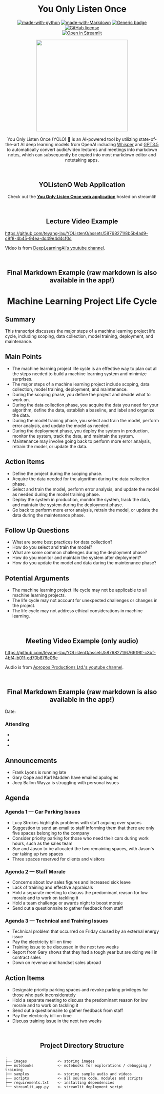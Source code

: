 # <div align="center">You Only Listen Once</div>

<div align="center">

[![made-with-python](https://img.shields.io/badge/Made%20with-Python-blue.svg)](https://www.python.org/)
[![made-with-Markdown](https://img.shields.io/badge/Made%20with-Markdown-1f425f.svg)](http://commonmark.org)
[![Generic badge](https://img.shields.io/badge/STATUS-INPROGRESS-<COLOR>.svg)](https://shields.io/)
[![GitHub license](https://img.shields.io/github/license/teyang-lau/HDB_Resale_Prices.svg)](https://github.com/teyang-lau/YOListenO/blob/main/LICENSE)
<br>
[![Open in Streamlit](https://static.streamlit.io/badges/streamlit_badge_black_white.svg)](https://you-only-listen-once.streamlit.app/)

</div>

<p align="center">
  <img src="./images/notebook_logo_transparent.png" width="300">
  <br><br>
  You Only Listen Once (YOLO) 🧠 is an AI-powered tool by utilizing state-of-the-art AI deep learning models from OpenAI including <a href="https://github.com/openai/whisper/">Whisper</a> and <a href="https://platform.openai.com/docs/guides/chat">GPT3.5</a> to automatically convert audio/video lectures and meetings into markdown notes, which can subsequently be copied into most markdown editor and notetaking apps.
</p>

<br>


## <div align="center">YOListenO Web Application</div>
  
<div align="center">
  <p>
    Check out the <b><a href="https://you-only-listen-once.streamlit.app/">You Only Listen Once web application</a></b> hosted on streamlit!
  </p>
</div>

<br>

## <div align="center">Lecture Video Example</div>

https://github.com/teyang-lau/YOListenO/assets/58768271/8b5b4ad9-c9f8-4b45-94ea-dc49e4d4cf0c

Video is from <a href="https://www.youtube.com/watch?v=e69ZWbbsGng">DeepLearningAI's youtube channel</a>.


<br>

## <div align="center">Final Markdown Example (raw markdown is also available in the app!)</div>
  
# <div align="center">Machine Learning Project Life Cycle</div>

## Summary

This transcript discusses the major steps of a machine learning project life cycle, including scoping, data collection, model training, deployment, and maintenance.

## Main Points

- The machine learning project life cycle is an effective way to plan out all the steps needed to build a machine learning system and minimize surprises.
- The major steps of a machine learning project include scoping, data collection, model training, deployment, and maintenance.
- During the scoping phase, you define the project and decide what to work on.
- During the data collection phase, you acquire the data you need for your algorithm, define the data, establish a baseline, and label and organize the data.
- During the model training phase, you select and train the model, perform error analysis, and update the model as needed.
- During the deployment phase, you deploy the system in production, monitor the system, track the data, and maintain the system.
- Maintenance may involve going back to perform more error analysis, retrain the model, or update the data.

## Action Items

- Define the project during the scoping phase.
- Acquire the data needed for the algorithm during the data collection phase.
- Select and train the model, perform error analysis, and update the model as needed during the model training phase.
- Deploy the system in production, monitor the system, track the data, and maintain the system during the deployment phase.
- Go back to perform more error analysis, retrain the model, or update the data during the maintenance phase.

## Follow Up Questions

- What are some best practices for data collection?
- How do you select and train the model?
- What are some common challenges during the deployment phase?
- How do you monitor and maintain the system after deployment?
- How do you update the model and data during the maintenance phase?

## Potential Arguments

- The machine learning project life cycle may not be applicable to all machine learning projects.
- The life cycle may not account for unexpected challenges or changes in the project.
- The life cycle may not address ethical considerations in machine learning.

<br>

## <div align="center">Meeting Video Example (only audio)</div>

https://github.com/teyang-lau/YOListenO/assets/58768271/6769f9ff-c3bf-4bf4-b01f-cd70b876c06e

Audio is from <a href="https://www.youtube.com/watch?v=i8KnCFq4Sw0&t=755s">Apropos Productions Ltd.'s youtube channel</a>.


<br>

## <div align="center">Final Markdown Example (raw markdown is also available in the app!)</div>

Date: 

### Attending
* 
* 
* 

## Announcements
* Frank Lyons is running late
* Gary Cope and Karl Madden have emailed apologies
* Joey Ballon Wayza is struggling with personal issues

## Agenda

### Agenda 1 — Car Parking Issues
* Lucy Strokes highlights problems with staff arguing over spaces
* Suggestion to send an email to staff informing them that there are only five spaces belonging to the company
* Consider priority parking for those who need their cars during work hours, such as the sales team
* Sue and Jason to be allocated the two remaining spaces, with Jason's car taking up two spaces
* Three spaces reserved for clients and visitors

### Agenda 2 — Staff Morale
* Concerns about low sales figures and increased sick leave
* Lack of training and effective appraisals
* Hold a separate meeting to discuss the predominant reason for low morale and to work on tackling it
* Hold a team challenge or awards night to boost morale
* Send out a questionnaire to gather feedback from staff

### Agenda 3 — Technical and Training Issues
* Technical problem that occurred on Friday caused by an external energy issue
* Pay the electricity bill on time
* Training issue to be discussed in the next two weeks
* Report from Gary shows that they had a tough year but are doing well in contract sales
* Down on revenue and handset sales abroad

## Action Items
* Designate priority parking spaces and revoke parking privileges for those who park inconsiderately
* Hold a separate meeting to discuss the predominant reason for low morale and to work on tackling it
* Send out a questionnaire to gather feedback from staff
* Pay the electricity bill on time
* Discuss training issue in the next two weeks
  
<br>
  
## <div align="center">Project Directory Structure</div>

```
.
├── images              <- storing images
├── notebooks           <- notebooks for explorations / debugging / training
├── samples             <- storing sample audio and videos
├── scripts             <- all source code, modules and scripts
├── requirements.txt    <- installing dependencies   
└── streamlit_app.py    <- streamlit deployment script
```
